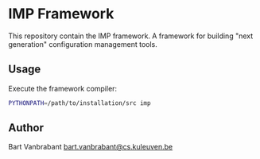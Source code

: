# IMP Framework

This repository contain the IMP framework. A framework for building
"next generation" configuration management tools.

## Usage

Execute the framework compiler:
```bash
PYTHONPATH=/path/to/installation/src imp
```

## Author

Bart Vanbrabant <bart.vanbrabant@cs.kuleuven.be>
